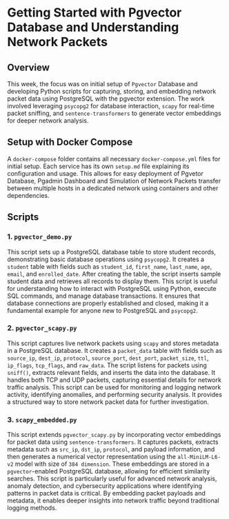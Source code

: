 # Getting Started with Pgvector Database and Understanding Network Packets 

## Overview
This week, the focus was on initial setup of `Pgvector` Database and developing Python scripts for capturing, storing, and embedding network packet data using PostgreSQL with the pgvector extension. The work involved leveraging `psycopg2` for database interaction, `scapy` for real-time packet sniffing, and `sentence-transformers` to generate vector embeddings for deeper network analysis.

## Setup with Docker Compose
A `docker-compose` folder contains all necessary `docker-compose.yml` files for initial setup. Each service has its own `setup.md` file explaining its configuration and usage. This allows for easy deployment of Pgvetor Database, Pgadmin Dashboard and Simulation of Network Packets transfer between multiple hosts in a dedicated network using containers and other dependencies.

## Scripts

### 1. `pgvector_demo.py`
This script sets up a PostgreSQL database table to store student records, demonstrating basic database operations using `psycopg2`. It creates a `student` table with fields such as `student_id`, `first_name`, `last_name`, `age`, `email`, and `enrolled_date`. After creating the table, the script inserts sample student data and retrieves all records to display them. This script is useful for understanding how to interact with PostgreSQL using Python, execute SQL commands, and manage database transactions. It ensures that database connections are properly established and closed, making it a fundamental example for anyone new to PostgreSQL and `psycopg2`.

### 2. `pgvector_scapy.py`
This script captures live network packets using `scapy` and stores metadata in a PostgreSQL database. It creates a `packet_data` table with fields such as `source_ip`, `dest_ip`, `protocol`, `source_port`, `dest_port`, `packet_size`, `ttl`, `ip_flags`, `tcp_flags`, and `raw_data`. The script listens for packets using `sniff()`, extracts relevant fields, and inserts the data into the database. It handles both TCP and UDP packets, capturing essential details for network traffic analysis. This script can be used for monitoring and logging network activity, identifying anomalies, and performing security analysis. It provides a structured way to store network packet data for further investigation.

### 3. `scapy_embedded.py`
This script extends `pgvector_scapy.py` by incorporating vector embeddings for packet data using `sentence-transformers`. It captures packets, extracts metadata such as `src_ip`, `dst_ip`, `protocol`, and payload information, and then generates a numerical vector representation using the `all-MiniLM-L6-v2` model with size of `384 dimension`. These embeddings are stored in a `pgvector`-enabled PostgreSQL database, allowing for efficient similarity searches. This script is particularly useful for advanced network analysis, anomaly detection, and cybersecurity applications where identifying patterns in packet data is critical. By embedding packet payloads and metadata, it enables deeper insights into network traffic beyond traditional logging methods.

